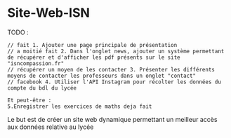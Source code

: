 # Site-Web-ISN

TODO :

    // fait 1. Ajouter une page principale de présentation
    // a moitié fait 2. Dans l'onglet news, ajouter un système permettant de récupérer et d'afficher les pdf présents sur le site "isncompassion.fr"
    // récupérer un moyen de les contacter 3. Présenter les différents moyens de contacter les professeurs dans un onglet "contact"
    // facebook 4. Utiliser l'API Instagram pour récolter les données du compte du bdl du lycée
    
    Et peut-être :
    5.Enregistrer les exercices de maths deja fait 
    
Le but est de créer un site web dynamique permettant un meilleur accès aux données relative au lycée
